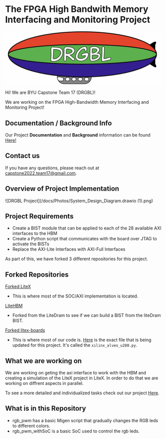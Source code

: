 # The FPGA High Bandwith Memory Interfacing and Monitoring Project

![DRGBL Logo](/docs/Photos/Drgbl_Logo.jpeg)

Hi! We are BYU Capstone Team 17 (DRGBL)!

We are working on the FPGA High-Bandwidth Memory Interfacing and Monitoring Project!

## Documentation / Background Info
Our Project **Documentation** and **Background** information can be found [Here!](/docs)

## Contact us
If you have any questions, please reach out at capstone2022.team17@gmail.com.

## Overview of Project Implementation

![DRGBL Project](/docs/Photos/System_Design_Diagram.drawio (1).png)

## Project Requirements
* Create a BIST module that can be applied to each of the 28 available AXI interfaces to the HBM
* Create a Python script that communicates with the board over JTAG to activate the BISTs
* Replace the AXI-Lite Interfaces with AXI-Full Interfaces

As part of this, we have forked 3 different repositories for this project.
## Forked Repositories
[Forked LiteX](https://github.com/Capstone2022Team17/litex)

* This is where most of the SOC/AXI implementation is located.

[LiteHBM](https://github.com/Capstone2022Team17/litehbm)

* Forked from the LiteDram to see if we can build a BIST from the liteDram BIST.

[Forked litex-boards](https://github.com/Capstone2022Team17/litex-boards)

* This is where most of our code is. [Here](https://github.com/Capstone2022Team17/litex-boards/blob/master/litex_boards/targets/xilinx_alveo_u280.py) is the exact file that is being updated for this project. It's called the `xilinx_alveo_u280.py`.

## What we are working on

We are working on geting the axi interface to work with the HBM and creating a simulation of the LiteX project in LiteX. In order to do that we are working on diffrent aspects in parallel. 

To see a more detailed and individualized tasks check out our project [Here](https://github.com/users/Capstone2022Team17/projects/1).


## What is in this Repository
* rgb_pwm has a basic Migen script that gradually changes the RGB leds to different colors.
* rgb_pwm_withSoC is a basic SoC used to control the rgb leds.

